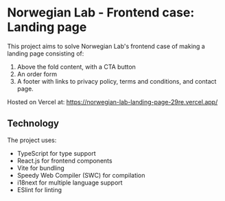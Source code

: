 # Norwegian Lab - Frontend case: Landing page

This project aims to solve Norwegian Lab's frontend case of making a landing page consisting of:
1. Above the fold content, with a CTA button
2. An order form
3. A footer with links to privacy policy, terms and conditions, and contact page.

Hosted on Vercel at: https://norwegian-lab-landing-page-29re.vercel.app/

## Technology

The project uses:
- TypeScript for type support
- React.js for frontend components
- Vite for bundling
- Speedy Web Compiler (SWC) for compilation
- i18next for multiple language support
- ESlint for linting
